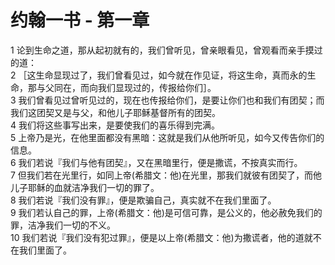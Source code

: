# 约翰一书 - 第一章
  
 1 论到生命之道，那从起初就有的，我们曾听见，曾亲眼看见，曾观看而亲手摸过的道：  
 2 ［这生命显现过了，我们曾看见过，如今就在作见证，将这生命，真而永的生命，那与父同在，而向我们显现过的，传报给你们］。  
 3 我们曾看见过曾听见过的，现在也传报给你们，是要让你们也和我们有团契；而我们这团契又是与父，和他儿子耶稣基督所有的团契。  
 4 我们将这些事写出来，是要使我们的喜乐得到完满。  
 5 上帝乃是光，在他里面都没有黑暗：这就是我们从他所听见，如今又传告你们的信息。  
 6 我们若说『我们与他有团契』，又在黑暗里行，便是撒谎，不按真实而行。  
 7 但我们若在光里行，如同上帝(希腊文：他)在光里，那我们就彼有团契了，而他儿子耶稣的血就洁净我们一切的罪了。  
 8 我们若说『我们没有罪』，便是欺骗自己，真实就不在我们里面了。  
 9 我们若认自己的罪，上帝(希腊文：他)是可信可靠，是公义的，他必赦免我们的罪，洁净我们一切的不义。  
 10 我们若说『我们没有犯过罪』，便是以上帝(希腊文：他)为撒谎者，他的道就不在我们里面了。